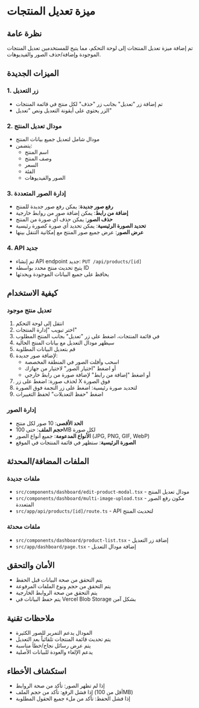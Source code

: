 # ميزة تعديل المنتجات

## نظرة عامة
تم إضافة ميزة تعديل المنتجات إلى لوحة التحكم، مما يتيح للمستخدمين تعديل المنتجات الموجودة وإضافة/حذف الصور والفيديوهات.

## الميزات الجديدة

### 1. زر التعديل
- تم إضافة زر "تعديل" بجانب زر "حذف" لكل منتج في قائمة المنتجات
- الزر يحتوي على أيقونة التعديل ونص "تعديل"

### 2. مودال تعديل المنتج
- مودال شامل لتعديل جميع بيانات المنتج
- يتضمن:
  - اسم المنتج
  - وصف المنتج
  - السعر
  - الفئة
  - الصور والفيديوهات

### 3. إدارة الصور المتعددة
- **رفع صور جديدة**: يمكن رفع صور جديدة للمنتج
- **إضافة من رابط**: يمكن إضافة صور من روابط خارجية
- **حذف الصور**: يمكن حذف أي صورة من المنتج
- **تحديد الصورة الرئيسية**: يمكن تحديد أي صورة كصورة رئيسية
- **عرض الصور**: عرض جميع صور المنتج مع إمكانية التنقل بينها

### 4. API جديد
- تم إنشاء API endpoint جديد: `PUT /api/products/[id]`
- يتيح تحديث منتج محدد بواسطة ID
- يحافظ على جميع البيانات الموجودة ويحدثها

## كيفية الاستخدام

### تعديل منتج موجود
1. انتقل إلى لوحة التحكم
2. اختر تبويب "إدارة المنتجات"
3. في قائمة المنتجات، اضغط على زر "تعديل" بجانب المنتج المطلوب
4. سيظهر مودال التعديل مع بيانات المنتج الحالية
5. قم بتعديل البيانات المطلوبة
6. لإضافة صور جديدة:
   - اسحب وأفلت الصور في المنطقة المخصصة
   - أو اضغط "اختيار الصور" لاختيار من جهازك
   - أو اضغط "إضافة من رابط" لإضافة صورة من رابط خارجي
7. لحذف صورة: اضغط على زر X فوق الصورة
8. لتحديد صورة رئيسية: اضغط على زر النجمة فوق الصورة
9. اضغط "حفظ التعديلات" لحفظ التغييرات

### إدارة الصور
- **الحد الأقصى**: 10 صور لكل منتج
- **حجم الملف**: حتى 100MB لكل صورة
- **الأنواع المدعومة**: جميع أنواع الصور (JPG, PNG, GIF, WebP)
- **الصورة الرئيسية**: ستظهر في قائمة المنتجات في الموقع

## الملفات المضافة/المحدثة

### ملفات جديدة
- `src/components/dashboard/edit-product-modal.tsx` - مودال تعديل المنتج
- `src/components/dashboard/multi-image-upload.tsx` - مكون رفع الصور المتعددة
- `src/app/api/products/[id]/route.ts` - API لتحديث المنتج

### ملفات محدثة
- `src/components/dashboard/product-list.tsx` - إضافة زر التعديل
- `src/app/dashboard/page.tsx` - إضافة مودال التعديل

## الأمان والتحقق
- يتم التحقق من صحة البيانات قبل الحفظ
- يتم التحقق من حجم ونوع الملفات المرفوعة
- يتم التحقق من صحة الروابط الخارجية
- يتم حفظ البيانات في Vercel Blob Storage بشكل آمن

## ملاحظات تقنية
- المودال يدعم التمرير للصور الكثيرة
- يتم تحديث قائمة المنتجات تلقائياً بعد التعديل
- يتم عرض رسائل نجاح/خطأ مناسبة
- يدعم الإلغاء والعودة للبيانات الأصلية

## استكشاف الأخطاء
- إذا لم تظهر الصور: تأكد من صحة الروابط
- إذا فشل الرفع: تأكد من حجم الملف (أقل من 100MB)
- إذا فشل الحفظ: تأكد من ملء جميع الحقول المطلوبة 